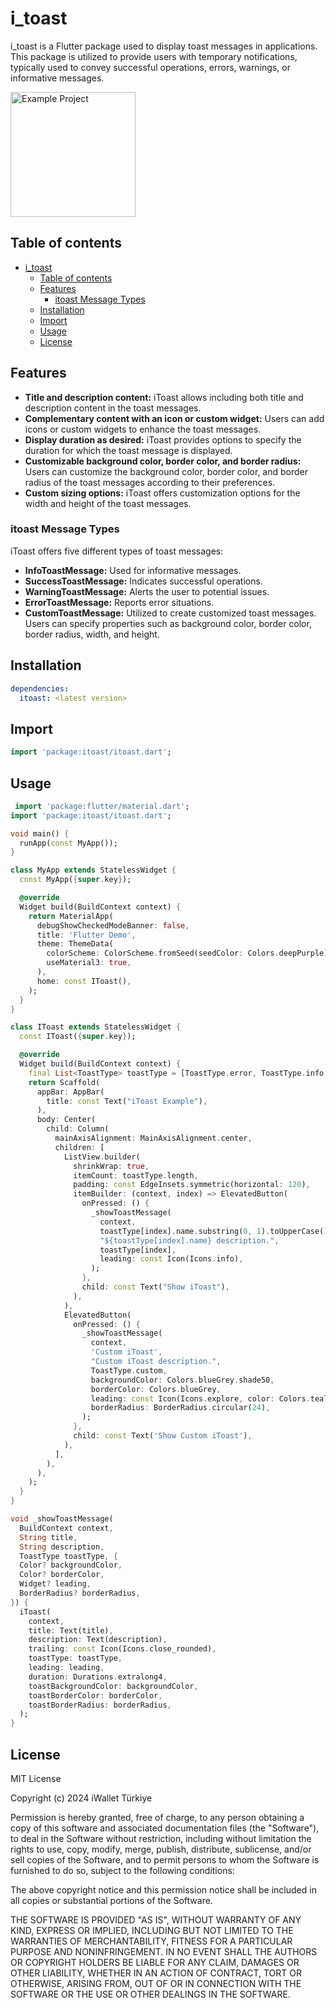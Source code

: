 # i_toast
i_toast is a Flutter package used to display toast messages in applications. This package is utilized to provide users with temporary notifications, typically used to convey successful operations, errors, warnings, or informative messages.

<img src="https://github.com/iwalletmobilecase/i_toast/assets/105479937/b657cfdd-effe-428b-b1fe-cc27c134884a" alt="Example Project" style="width: 200px; height: auto;">

## Table of contents

- [i\_toast](#i_toast)
  - [Table of contents](#table-of-contents)
  - [Features](#features)
    - [itoast Message Types](#itoast-message-types)
  - [Installation](#installation)
  - [Import](#import)
  - [Usage](#usage)
  - [License](#license)

## Features

- **Title and description content:** iToast allows including both title and description content in the toast messages.
- **Complementary content with an icon or custom widget:** Users can add icons or custom widgets to enhance the toast messages.
- **Display duration as desired:** iToast provides options to specify the duration for which the toast message is displayed.
- **Customizable background color, border color, and border radius:** Users can customize the background color, border color, and border radius of the toast messages according to their preferences.
- **Custom sizing options:** iToast offers customization options for the width and height of the toast messages.

### itoast Message Types

iToast offers five different types of toast messages:

- **InfoToastMessage:** Used for informative messages.
- **SuccessToastMessage:** Indicates successful operations.
- **WarningToastMessage:** Alerts the user to potential issues.
- **ErrorToastMessage:** Reports error situations.
- **CustomToastMessage:** Utilized to create customized toast messages. Users can specify properties such as background color, border color, border radius, width, and height.

## Installation
```yaml
dependencies:
  itoast: <latest version>
```

## Import
```dart
import 'package:itoast/itoast.dart';
```

## Usage

```dart
 import 'package:flutter/material.dart';
import 'package:itoast/itoast.dart';

void main() {
  runApp(const MyApp());
}

class MyApp extends StatelessWidget {
  const MyApp({super.key});

  @override
  Widget build(BuildContext context) {
    return MaterialApp(
      debugShowCheckedModeBanner: false,
      title: 'Flutter Demo',
      theme: ThemeData(
        colorScheme: ColorScheme.fromSeed(seedColor: Colors.deepPurple),
        useMaterial3: true,
      ),
      home: const IToast(),
    );
  }
}

class IToast extends StatelessWidget {
  const IToast({super.key});

  @override
  Widget build(BuildContext context) {
    final List<ToastType> toastType = [ToastType.error, ToastType.info, ToastType.success, ToastType.warning];
    return Scaffold(
      appBar: AppBar(
        title: const Text("iToast Example"),
      ),
      body: Center(
        child: Column(
          mainAxisAlignment: MainAxisAlignment.center,
          children: [
            ListView.builder(
              shrinkWrap: true,
              itemCount: toastType.length,
              padding: const EdgeInsets.symmetric(horizontal: 120),
              itemBuilder: (context, index) => ElevatedButton(
                onPressed: () {
                  _showToastMessage(
                    context,
                    toastType[index].name.substring(0, 1).toUpperCase() + toastType[index].name.substring(1),
                    "${toastType[index].name} description.",
                    toastType[index],
                    leading: const Icon(Icons.info),
                  );
                },
                child: const Text("Show iToast"),
              ),
            ),
            ElevatedButton(
              onPressed: () {
                _showToastMessage(
                  context,
                  'Custom iToast',
                  "Custom iToast description.",
                  ToastType.custom,
                  backgroundColor: Colors.blueGrey.shade50,
                  borderColor: Colors.blueGrey,
                  leading: const Icon(Icons.explore, color: Colors.teal),
                  borderRadius: BorderRadius.circular(24),
                );
              },
              child: const Text('Show Custom iToast'),
            ),
          ],
        ),
      ),
    );
  }
}

void _showToastMessage(
  BuildContext context,
  String title,
  String description,
  ToastType toastType, {
  Color? backgroundColor,
  Color? borderColor,
  Widget? leading,
  BorderRadius? borderRadius,
}) {
  iToast(
    context,
    title: Text(title),
    description: Text(description),
    trailing: const Icon(Icons.close_rounded),
    toastType: toastType,
    leading: leading,
    duration: Durations.extralong4,
    toastBackgroundColor: backgroundColor,
    toastBorderColor: borderColor,
    toastBorderRadius: borderRadius,
  );
}


```

## License
 
MIT License

Copyright (c) 2024 iWallet Türkiye

Permission is hereby granted, free of charge, to any person obtaining a copy
of this software and associated documentation files (the "Software"), to deal
in the Software without restriction, including without limitation the rights
to use, copy, modify, merge, publish, distribute, sublicense, and/or sell
copies of the Software, and to permit persons to whom the Software is
furnished to do so, subject to the following conditions:

The above copyright notice and this permission notice shall be included in all
copies or substantial portions of the Software.

THE SOFTWARE IS PROVIDED "AS IS", WITHOUT WARRANTY OF ANY KIND, EXPRESS OR
IMPLIED, INCLUDING BUT NOT LIMITED TO THE WARRANTIES OF MERCHANTABILITY,
FITNESS FOR A PARTICULAR PURPOSE AND NONINFRINGEMENT. IN NO EVENT SHALL THE
AUTHORS OR COPYRIGHT HOLDERS BE LIABLE FOR ANY CLAIM, DAMAGES OR OTHER
LIABILITY, WHETHER IN AN ACTION OF CONTRACT, TORT OR OTHERWISE, ARISING FROM,
OUT OF OR IN CONNECTION WITH THE SOFTWARE OR THE USE OR OTHER DEALINGS IN THE
SOFTWARE.

